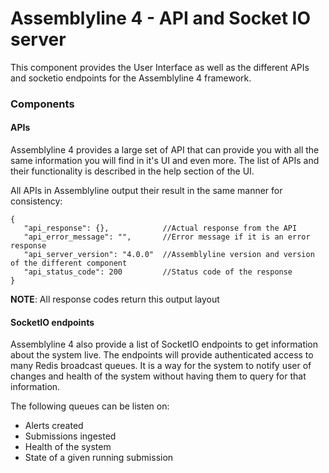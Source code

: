 # Assemblyline 4 - API and Socket IO server

This component provides the User Interface as well as the different APIs and socketio endpoints for the Assemblyline 4 framework.

### Components

#### APIs

Assemblyline 4 provides a large set of API that can provide you with all the same information you will find in it's UI and even more. The list of APIs and their functionality is described in the help section of the UI.  

All APIs in Assemblyline output their result in the same manner for consistency:

    {
       "api_response": {},            //Actual response from the API
       "api_error_message": "",       //Error message if it is an error response
       "api_server_version": "4.0.0"  //Assemblyline version and version of the different component
       "api_status_code": 200         //Status code of the response
    }

 **NOTE**: All response codes return this output layout

#### SocketIO endpoints

Assemblyline 4 also provide a list of SocketIO endpoints to get information about the system live. The endpoints will provide authenticated access to many Redis broadcast queues. It is a way for the system to notify user of changes and health of the system without having them to query for that information.

The following queues can be listen on:

* Alerts created
* Submissions ingested
* Health of the system
* State of a given running submission
